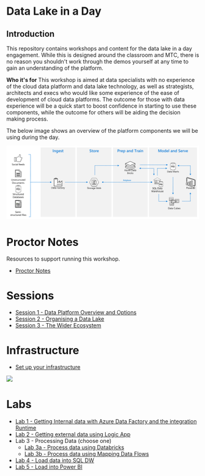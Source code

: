 # Data Lake in a Day

## Introduction
This repository contains workshops and content for the data lake in a day engagement. While this is designed around the classroom and MTC, there is no reason you shouldn't work through the demos yourself at any time to gain an understanding of the platform.

**Who it's for**
This workshop is aimed at data specialists with no experience of the cloud data platform and data lake technology, as well as strategists, architects and execs who would like some experience of the ease of development of cloud data platforms. The outcome for those with data experience will be a quick start to boost confidence in starting to use these components, while the outcome for others will be aiding the decision making process.

The below image shows an overview of the platform components we will be using during the day.


![Platform Overview](images/platform.png)

# Proctor Notes

Resources to support running this workshop.

* [Proctor Notes](ProctorNotes/ProctorNotes.md)

# Sessions

* [Session 1 - Data Platform Overview and Options](Session1/Session1.md)
* [Session 2 - Organising a Data Lake](Session2/Session2.md)
* [Session 3 - The Wider Ecosystem](Session3/Session3.md)

# Infrastructure

* [Set up your infrastructure](infrastructure/readme.md)

<a href="https://portal.azure.com/#create/Microsoft.Template/uri/https%3A%2F%2Fraw.githubusercontent.com%2Fdavedoesdemos%2FDataLakeInADay%2Fmaster%2Finfrastructure%2FAzureResourceGroup1%2Fazuredeploy.json" target="_blank">
    <img src="http://azuredeploy.net/deploybutton.png"/>
    </a>

# Labs

* [Lab 1 - Getting Internal data with Azure Data Factory and the integration Runtime](Lab1/Lab1.md)
* [Lab 2 - Getting external data using Logic App](Lab2/Lab2.md)
* Lab 3 - Processing Data (choose one)
  * [Lab 3a - Process data using Databricks](Lab3a/Lab3a.md)
  * [Lab 3b - Process data using Mapping Data Flows](Lab3b/Lab3b.md)
* [Lab 4 - Load data into SQL DW](Lab4/Lab4.md)
* [Lab 5 - Load into Power BI](Lab5/Lab5.md)
